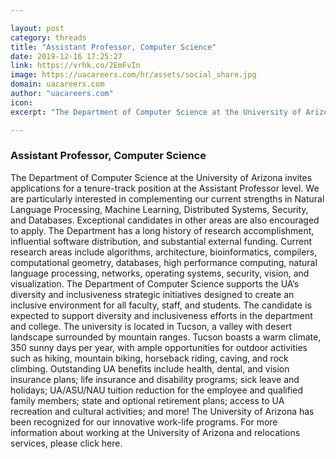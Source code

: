 ```yaml
---

layout: post
category: threads
title: "Assistant Professor, Computer Science"
date: 2019-12-16 17:25:27
link: https://vrhk.co/2EmFvIn
image: https://uacareers.com/hr/assets/social_share.jpg
domain: uacareers.com
author: "uacareers.com"
icon: 
excerpt: "The Department of Computer Science at the University of Arizona invites applications for a tenure-track position at the Assistant Professor level. We are particularly interested in complementing our current strengths in Natural Language Processing, Machine Learning, Distributed Systems, Security, and Databases. Exceptional candidates in other areas are also encouraged to apply. The Department has a long history of research accomplishment, influential software distribution, and substantial external funding. Current research areas include algorithms, architecture, bioinformatics, compilers, computational geometry, databases, high performance computing, natural language processing, networks, operating systems, security, vision, and visualization. The Department of Computer Science supports the UA’s diversity and inclusiveness strategic initiatives designed to create an inclusive environment for all faculty, staff, and students. The candidate is expected to support diversity and inclusiveness efforts in the department and college. The university is located in Tucson, a valley with desert landscape surrounded by mountain ranges. Tucson boasts a warm climate, 350 sunny days per year, with ample opportunities for outdoor activities such as hiking, mountain biking, horseback riding, caving, and rock climbing. Outstanding UA benefits include health, dental, and vision insurance plans; life insurance and disability programs; sick leave and holidays; UA/ASU/NAU tuition reduction for the employee and qualified family members; state and optional retirement plans; access to UA recreation and cultural activities; and more! The University of Arizona has been recognized for our innovative work-life programs. For more information about working at the University of Arizona and relocations services, please click here."

---
```


### Assistant Professor, Computer Science

The Department of Computer Science at the University of Arizona invites applications for a tenure-track position at the Assistant Professor level. We are particularly interested in complementing our current strengths in Natural Language Processing, Machine Learning, Distributed Systems, Security, and Databases. Exceptional candidates in other areas are also encouraged to apply. The Department has a long history of research accomplishment, influential software distribution, and substantial external funding. Current research areas include algorithms, architecture, bioinformatics, compilers, computational geometry, databases, high performance computing, natural language processing, networks, operating systems, security, vision, and visualization. The Department of Computer Science supports the UA’s diversity and inclusiveness strategic initiatives designed to create an inclusive environment for all faculty, staff, and students. The candidate is expected to support diversity and inclusiveness efforts in the department and college. The university is located in Tucson, a valley with desert landscape surrounded by mountain ranges. Tucson boasts a warm climate, 350 sunny days per year, with ample opportunities for outdoor activities such as hiking, mountain biking, horseback riding, caving, and rock climbing. Outstanding UA benefits include health, dental, and vision insurance plans; life insurance and disability programs; sick leave and holidays; UA/ASU/NAU tuition reduction for the employee and qualified family members; state and optional retirement plans; access to UA recreation and cultural activities; and more! The University of Arizona has been recognized for our innovative work-life programs. For more information about working at the University of Arizona and relocations services, please click here.